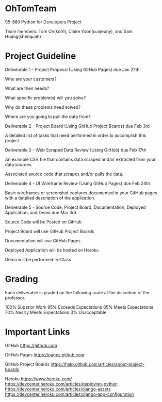 # OhTomTeam
95-880 Python for Developers Project

Team members: Tom Oh(koh1), Claire Yoon(sunjeuny), and Sam Huang(shenquah)

# Project Guideline
Deliverable 1 - Project Proposal (Using GitHub Pages) due Jan 27th

Who are your customers?

What are their needs? 

What specific problem(s) will you solve?

Why do these problems need solved?

Where are you going to pull the data from?


Deliverable 2 - Project Board (Using GitHub Project Boards) due Feb 3rd

A detailed list of tasks that need performed in order to accomplish this project.

Deliverable 3 - Web Scraped Data Review (Using GitHub) due Feb 17th

An example CSV file that contains data scraped and/or extracted from your data sources.

Associated source code that scrapes and/or pulls the data.

Deliverable 4 - UI Wireframe Review (Using GitHub Pages) due Feb 24th

Basic wireframes or screenshot captures documented in your GitHub pages with a detailed description of the application.

Deliverable 5 - Source Code, Project Board, Documentation, Deployed Application, and Demo due Mar 3rd

Source Code will be Posted on GitHub

Project Board will use GitHub Project Boards

Documentation will use GitHub Pages

Deployed Application will be hosted on Heroku

Demo will be performed In-Class

# Grading
Each deliverable is graded on the following scale at the discretion of the professor.

 100% Superior Work
 95% Exceeds Expectations
 85% Meets Expectations
 70% Nearly Meets Expectations
 0% Unacceptable

# Important Links
GitHub https://github.com

GitHub Pages https://pages.github.com

GitHub Project Boards https://help.github.com/articles/about-project-boards

Heroku
https://www.heroku.com/
https://devcenter.heroku.com/articles/deploying-python
https://devcenter.heroku.com/articles/django-assets
https://devcenter.heroku.com/articles/django-app-configuration


